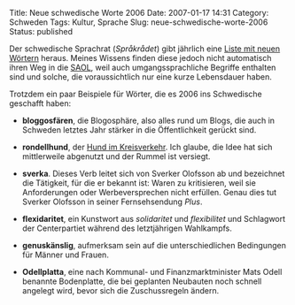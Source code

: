 Title: Neue schwedische Worte 2006
Date: 2007-01-17 14:31
Category: Schweden
Tags: Kultur, Sprache
Slug: neue-schwedische-worte-2006
Status: published

Der schwedische Sprachrat (*Språkrådet*) gibt jährlich eine [Liste mit
neuen
Wörtern](http://kund.sprakradet.imcms.net/servlet/GetDoc?meta_id=2035)
heraus. Meines Wissens finden diese jedoch nicht automatisch ihren Weg
in die [SAOL](http://schwedenwiki.de/SAOL), weil auch umgangssprachliche
Begriffe enthalten sind und solche, die voraussichtlich nur eine kurze
Lebensdauer haben.

Trotzdem ein paar Beispiele für Wörter, die es 2006 ins Schwedische
geschafft haben:

-   **bloggosfären**, die Blogosphäre, also alles rund um Blogs, die
    auch in Schweden letztes Jahr stärker in die Öffentlichkeit gerückt
    sind.
-   **rondellhund**, der [Hund im
    Kreisverkehr](http://www.fiket.de/2006/11/26/wort-der-woche-rondellhund/).
    Ich glaube, die Idee hat sich mittlerweile abgenutzt und der Rummel
    ist versiegt.
-   **sverka**. Dieses Verb leitet sich von Sverker Olofsson ab und
    bezeichnet die Tätigkeit, für die er bekannt ist: Waren zu
    kritisieren, weil sie Anforderungen oder Werbeversprechen nicht
    erfüllen. Genau dies tut Sverker Olofsson in seiner Fernsehsendung
    *Plus*.
-   **flexidaritet**, ein Kunstwort aus *solidaritet* und *flexibilitet*
    und Schlagwort der Centerpartiet während des letztjährigen
    Wahlkampfs.
-   **genuskänslig**, aufmerksam sein auf die unterschiedlichen
    Bedingungen für Männer und Frauen.

-   **Odellplatta**, eine nach Kommunal- und Finanzmarktminister Mats
    Odell benannte Bodenplatte, die bei geplanten Neubauten noch schnell
    angelegt wird, bevor sich die Zuschussregeln ändern.

